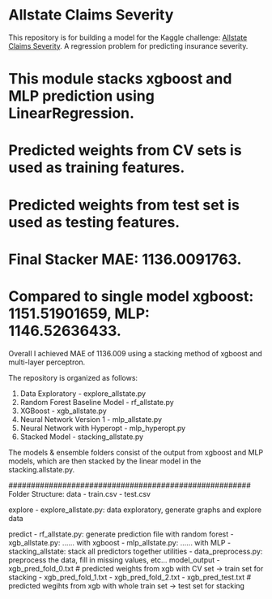 # Allstate Claims Severity
This repository is for building a model for the Kaggle challenge: [Allstate Claims Severity](https://www.kaggle.com/c/allstate-claims-severity).
A regression problem for predicting insurance severity.

# This module stacks xgboost and MLP prediction using LinearRegression.
# Predicted weights from CV sets is used as training features.
# Predicted weights from test set is used as testing features.
# Final Stacker MAE: 1136.0091763. 
# Compared to single model xgboost: 1151.51901659, MLP: 1146.52636433.

Overall I achieved MAE of 1136.009 using a stacking method of xgboost and multi-layer perceptron.

The repository is organized as follows:
1. Data Exploratory - explore_allstate.py
2. Random Forest Baseline Model - rf_allstate.py
3. XGBoost - xgb_allstate.py
4. Neural Network Version 1 - mlp_allstate.py
5. Neural Network with Hyperopt - mlp_hyperopt.py
6. Stacked Model - stacking_allstate.py

The models & ensemble folders consist of the output from xgboost and MLP models, 
which are then stacked by the linear model in the stacking.allstate.py.

######################################################
Folder Structure:
data - train.csv
     - test.csv

explore - explore_allstate.py: data exploratory, generate graphs and explore data

predict - rf_allstate.py: generate prediction file with random forest
        - xgb_allstate.py: ...... with xgboost
        - mlp_allstate.py: ...... with MLP
        - stacking_allstate: stack all predictors together
        utilities - data_preprocess.py: preprocess the data, fill in missing values, etc...
        model_output - xgb_pred_fold_0.txt # predicted weights from xgb with CV set -> train set for stacking
                     - xgb_pred_fold_1.txt
                     - xgb_pred_fold_2.txt
                     - xgb_pred_test.txt # predicted wegihts from xgb with whole train set -> test set for stacking




